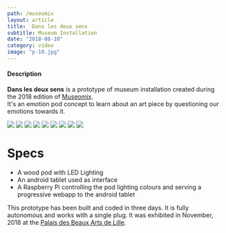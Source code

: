 ```yaml
---
path: /museomix
layout: article
title:  Dans les deux sens
subtitle: Museum Installation
date: "2018-08-10"
category: video
image: "p-10.jpg"
---
```


#### Description

**Dans les deux sens** is a prototype of museum installation created during the 2018 edition of [Museomix](http://museomix.org/).  
It's an emotion pod concept to learn about an art piece by questioning our emotions towards it. 

<photo-grid>
<img src="p-0.jpg"/>
<img src="p-01.jpg"/>
<img src="p-02.jpg"/>
<img src="p-1.jpg"/>
<img src="p-2.jpg"/>
<img src="p-3.jpg"/>
<img src="p-10.jpg"/>
<img src="pbalogo.png"/>
<img src="mus.jpg"/>
</photo-grid>

# Specs 

* A wood pod with LED Lighting
* An android tablet used as interface
* A Raspberry Pi controlling the pod lighting colours and serving a progressive webapp to the android tablet

This prototype has been built and coded in three days. It is fully autonomous and works with a single plug.
 It was exhibited in November, 2018 at the [Palais des Beaux Arts de Lille](http://www.pba-lille.fr/en).





